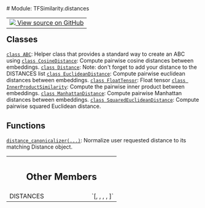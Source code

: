 <div itemscope itemtype="http://developers.google.com/ReferenceObject">
<meta itemprop="name" content="TFSimilarity.distances" />
<meta itemprop="path" content="Stable" />
<meta itemprop="property" content="DISTANCES"/>
</div>
# Module: TFSimilarity.distances
<!-- Insert buttons and diff -->
<table class="tfo-notebook-buttons tfo-api nocontent" align="left">
<td>
  <a target="_blank" href="https://github.com/tensorflow/similarity/blob/main/tensorflow_similarity/distances.py">
    <img src="https://www.tensorflow.org/images/GitHub-Mark-32px.png" />
    View source on GitHub
  </a>
</td>
</table>



## Classes
[`class ABC`](../TFSimilarity/distances/ABC.md): Helper class that provides a standard way to create an ABC using
[`class CosineDistance`](../TFSimilarity/distances/CosineDistance.md): Compute pairwise cosine distances between embeddings.
[`class Distance`](../TFSimilarity/distances/Distance.md): Note: don't forget to add your distance to the DISTANCES list
[`class EuclideanDistance`](../TFSimilarity/distances/EuclideanDistance.md): Compute pairwise euclidean distances between embeddings.
[`class FloatTensor`](../TFSimilarity/callbacks/FloatTensor.md): Float tensor 
[`class InnerProductSimilarity`](../TFSimilarity/distances/InnerProductSimilarity.md): Compute the pairwise inner product between embeddings.
[`class ManhattanDistance`](../TFSimilarity/distances/ManhattanDistance.md): Compute pairwise Manhattan distances between embeddings.
[`class SquaredEuclideanDistance`](../TFSimilarity/distances/SquaredEuclideanDistance.md): Compute pairwise squared Euclidean distance.
## Functions
[`distance_canonicalizer(...)`](../TFSimilarity/distance_metrics/distance_canonicalizer.md): Normalize user requested distance to its matching Distance object.

<!-- Tabular view -->
 <table class="responsive fixed orange">
<colgroup><col width="214px"><col></colgroup>
<tr><th colspan="2"><h2 class="add-link">Other Members</h2></th></tr>
<tr>
<td>
DISTANCES<a id="DISTANCES"></a>
</td>
<td>
`[<tensorflow_similarity.distances.InnerProductSimilarity object at 0x7f44dd294a30>,
 <tensorflow_similarity.distances.EuclideanDistance object at 0x7f44dd294b80>,
 <tensorflow_similarity.distances.SquaredEuclideanDistance object at 0x7f44dd294b20>,
 <tensorflow_similarity.distances.ManhattanDistance object at 0x7f44dd2a1220>,
 <tensorflow_similarity.distances.CosineDistance object at 0x7f44dd2a10d0>]`
</td>
</tr>
</table>
